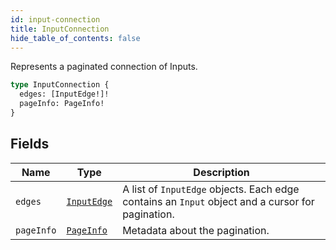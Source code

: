 ```yaml
---
id: input-connection
title: InputConnection
hide_table_of_contents: false
---
```



Represents a paginated connection of Inputs.

```graphql
type InputConnection {
  edges: [InputEdge!]!
  pageInfo: PageInfo!
}
```

## Fields

| Name | Type | Description |
| ---- |------| ------|
| `edges`| [`InputEdge`](../../objects/input-edge) | A list of `InputEdge` objects. Each edge contains an `Input` object and a cursor for pagination. |
| `pageInfo`| [`PageInfo`](../../objects/page-info) | Metadata about the pagination. |




